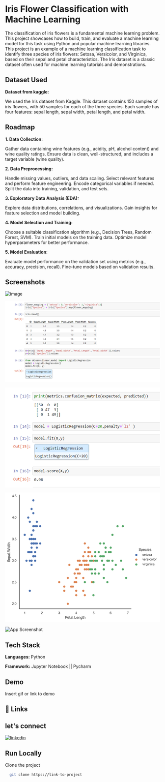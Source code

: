 # Iris Flower Classification with Machine Learning

The classification of iris flowers is a fundamental machine learning problem. This project showcases how to build, train, and evaluate a machine learning model for this task using Python and popular machine learning libraries. This project is an example of a machine learning classification task to identify three species of iris flowers: Setosa, Versicolor, and Virginica, based on their sepal and petal characteristics. The Iris dataset is a classic dataset often used for machine learning tutorials and demonstrations.


## Dataset Used

**Dataset from kaggle:** 

We used the Iris dataset from Kaggle. This dataset contains 150 samples of iris flowers, with 50 samples for each of the three species. Each sample has four features: sepal length, sepal width, petal length, and petal width.
## Roadmap

**1. Data Collection:**

Gather data containing wine features (e.g., acidity, pH, alcohol content) and wine quality ratings.
Ensure data is clean, well-structured, and includes a target variable (wine quality).

**2. Data Preprocessing:**

Handle missing values, outliers, and data scaling.
Select relevant features and perform feature engineering.
Encode categorical variables if needed.
Split the data into training, validation, and test sets.

**3. Exploratory Data Analysis (EDA):**

Explore data distributions, correlations, and visualizations.
Gain insights for feature selection and model building.

**4. Model Selection and Training:**

Choose a suitable classification algorithm (e.g., Decision Trees, Random Forest, SVM).
Train initial models on the training data.
Optimize model hyperparameters for better performance.

**5. Model Evaluation:**

Evaluate model performance on the validation set using metrics (e.g., accuracy, precision, recall).
Fine-tune models based on validation results.
## Screenshots

![image](https://github.com/Hiteshydv001/iris_classification/assets/114931638/c2de9611-9efd-470c-9881-314345ef5abf)

![App Screenshot](https://github.com/Hiteshydv001/iris_classification/blob/main/Screenshot%202023-09-24%20112215.png?raw=true)

![App Screenshot](https://github.com/Hiteshydv001/iris_classification/blob/main/Screenshot%202023-09-24%20112255.png?raw=true)

![App Screenshot](https://github.com/Hiteshydv001/iris_classification/blob/main/download.png?raw=true)

![App Screenshot](https://via.placeholder.com/468x300?text=App+Screenshot+Here)



## Tech Stack

**Languages:** Python 

**Framework:** Jupyter Notebook || Pycharm 


## Demo

Insert gif or link to demo


## 🔗 Links
## let's connect
[![linkedin](https://img.shields.io/badge/linkedin-0A66C2?style=for-the-badge&logo=linkedin&logoColor=white)](https://www.linkedin.com/in/hitesh-kumar-4b2735252/)



## Run Locally

Clone the project

```bash
  git clone https://link-to-project
```
```Go to the project directory
```


